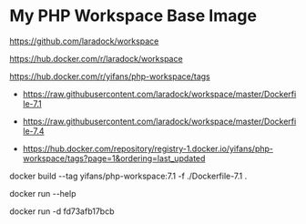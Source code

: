 # My PHP Workspace Base Image

https://github.com/laradock/workspace

https://hub.docker.com/r/laradock/workspace

https://hub.docker.com/r/yifans/php-workspace/tags

- https://raw.githubusercontent.com/laradock/workspace/master/Dockerfile-7.1
- https://raw.githubusercontent.com/laradock/workspace/master/Dockerfile-7.4

- https://hub.docker.com/repository/registry-1.docker.io/yifans/php-workspace/tags?page=1&ordering=last_updated

docker build --tag yifans/php-workspace:7.1 -f ./Dockerfile-7.1 .

docker run --help

docker run -d fd73afb17bcb
